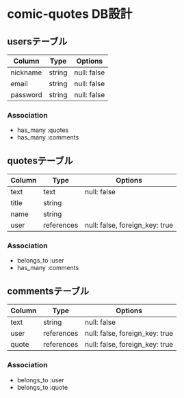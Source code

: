 # comic-quotes DB設計
## usersテーブル
|Column|Type|Options|
|------|----|-------|
|nickname|string|null: false|
|email|string|null: false|
|password|string|null: false|
### Association
- has_many :quotes
- has_many :comments

## quotesテーブル
|Column|Type|Options|
|------|----|-------|
|text|text|null: false|
|title|string||
|name|string||
|user|references|null: false, foreign_key: true|
### Association
- belongs_to :user
- has_many :comments

## commentsテーブル
|Column|Type|Options|
|------|----|-------|
|text|string|null: false|
|user|references|null: false, foreign_key: true|
|quote|references|null: false, foreign_key: true|
### Association
- belongs_to :user
- belongs_to :quote
